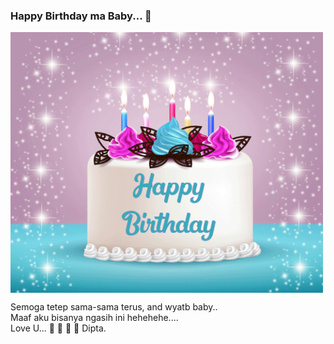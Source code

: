 ### Happy Birthday ma Baby... 💖

<img align='center' src='https://raw.githubusercontent.com/Nizhaa/Nizhaa/master/cake.gif' width='500'>


<p> Semoga tetep sama-sama terus, and wyatb baby.. <br>
    Maaf aku bisanya ngasih ini hehehehe.... <br>
    Love U... 💖 💖 💖 💖 Dipta. </pr>

<!--
**Nizhaa/Nizhaa** is a ✨ _special_ ✨ repository because its `README.md` (this file) appears on your GitHub profile.

Here are some ideas to get you started:

- 🔭 I’m currently working on ...
- 🌱 I’m currently learning ...
- 👯 I’m looking to collaborate on ...
- 🤔 I’m looking for help with ...
- 💬 Ask me about ...
- 📫 How to reach me: ...
- 😄 Pronouns: ...
- ⚡ Fun fact: ...
-->

